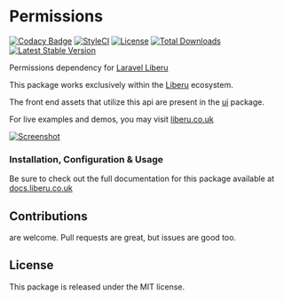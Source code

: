 # Permissions

[![Codacy Badge](https://app.codacy.com/project/badge/Grade/9e6c16aa475d4504b2ebfb64063c1782)](https://www.codacy.com/gh/laravel-enso/permissions?utm_source=github.com&amp;utm_medium=referral&amp;utm_content=laravel-enso/permissions&amp;utm_campaign=Badge_Grade) 
[![StyleCI](https://github.styleci.io/repos/94779938/shield?branch=master)](https://github.styleci.io/repos/94779938)
[![License](https://poser.pugx.org/laravel-enso/permissions/license)](https://packagist.org/packages/laravel-enso/permissions)
[![Total Downloads](https://poser.pugx.org/laravel-enso/permissions/downloads)](https://packagist.org/packages/laravel-enso/permissions)
[![Latest Stable Version](https://poser.pugx.org/laravel-enso/permissions/version)](https://packagist.org/packages/laravel-enso/permissions)

Permissions dependency for [Laravel Liberu](https://github.com/laravel-enso/Liberu)

This package works exclusively within the [Liberu](https://github.com/laravel-enso/Liberu) ecosystem.

The front end assets that utilize this api are present in the [ui](https://github.com/enso-ui/ui) package.

For live examples and demos, you may visit [liberu.co.uk](https://www.liberu.co.uk)

[![Screenshot](https://laravel-enso.github.io/permissions/screenshots/bulma_029_thumb.png)](https://laravel-enso.github.io/permissions/screenshots/bulma_029.png)

### Installation, Configuration & Usage

Be sure to check out the full documentation for this package available at [docs.liberu.co.uk](https://docs.liberu.co.uk/backend/permissions.html)

## Contributions

are welcome. Pull requests are great, but issues are good too.

## License

This package is released under the MIT license.
